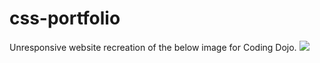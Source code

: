 # css-portfolio
Unresponsive website recreation of the below image for Coding Dojo.
![](http://s3.amazonaws.com/General_V88/boomyeah2015/codingdojo/curriculum/content/chapter/portfolio_assignment.png)
